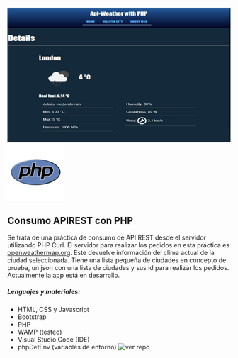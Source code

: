 ![example](./img/example.png)
![php](./php-img.png)
## Consumo APIREST con PHP

Se trata de una práctica de consumo de API REST desde el servidor utilizando PHP Curl. El servidor para realizar los pedidos en esta práctica es [openweathermap.org](https://openweathermap.org/). Éste devuelve información del clima actual de la ciudad seleccionada. Tiene una lista pequeña de ciudades en concepto de prueba, un json con una lista de ciudades y sus id para realizar los pedidos. Actualmente la app está en desarrollo.

##### Lenguajes y materiales:
- HTML, CSS y Javascript
- Bootstrap
- PHP
- WAMP (testeo)
- Visual Studio Code (IDE)
- phpDetEnv (variables de entorno) ![ver repo](https://github.com/vlucas/phpdotenv)


